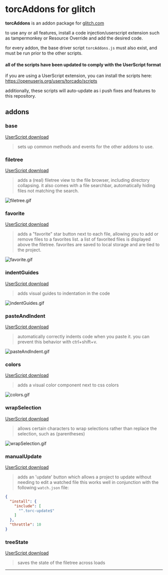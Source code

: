 # torcAddons for glitch

**torcAddons** is an addon package for [glitch.com](https://glitch.com)

to use any or all features, install a code injection/userscript extension such as tampermonkey or Resource Override and add the desired code.

for every addon, the base driver script `torcAddons.js` must also exist, and must be run prior to the other scripts.


#### all of the scripts have been updated to comply with the UserScript format

if you are using a UserScript extension, you can install the scripts here: https://openuserjs.org/users/torcado/scripts

additionally, these scripts will auto-update as i push fixes and features to this repository.

## addons

### base
[UserScript download](https://openuserjs.org/src/scripts/torcado/torcAddons.user.js)
> sets up common methods and events for the other addons to use.

### filetree
[UserScript download](https://openuserjs.org/src/scripts/torcado/torcAddons-filetree.user.js)
> adds a (real) filetree view to the file browser, including directory collapsing.
> it also comes with a file searchbar, automatically hiding files not matching the search.

![filetree.gif](https://i.imgur.com/EOI9RxD.gif)


### favorite
[UserScript download](https://openuserjs.org/src/scripts/torcado/torcAddons-favorite.user.js)
> adds a "favorite" star button next to each file, allowing you to add or remove files to a favorites list.
> a list of favorited files is displayed above the filetree. favorites are saved to local storage and are tied to the project.

![favorite.gif](https://i.imgur.com/Kuay9F7.gif)


### indentGuides
[UserScript download](https://openuserjs.org/src/scripts/torcado/torcAddons-indentGuides.user.js)
> adds visual guides to indentation in the code

![indentGuides.gif](https://i.imgur.com/mrkwd58.gif)


### pasteAndIndent
[UserScript download](https://openuserjs.org/src/scripts/torcado/torcAddons-pasteAndIndent.user.js)
> automatically correctly indents code when you paste it. you can prevent this behavior with ctrl+shift+v.

![pasteAndIndent.gif](https://i.imgur.com/jSY5jI9.gif)


### colors
[UserScript download](https://openuserjs.org/src/scripts/torcado/torcAddons-colors.user.js)
> adds a visual color component next to css colors

![colors.gif](https://i.imgur.com/GojAx2g.gif)


### wrapSelection
[UserScript download](https://openuserjs.org/src/scripts/torcado/torcAddons-wrapSelection.user.js)
> allows certain characters to wrap selections rather than replace the selection, such as (parentheses)

![wrapSelection.gif](https://i.imgur.com/DNTErVJ.gif)

### manualUpdate
[UserScript download](https://openuserjs.org/src/scripts/torcado/torcAddons-manualUpdate.user.js)
> adds an 'update' button which allows a project to update without needing to edit a watched file
> this works well in conjunction with the following `watch.json` file:
```json
{
  "install": {
    "include": [
      "^.torc-update$"
    ]
  },
  "throttle": 10
}
```

### treeState
[UserScript download](https://openuserjs.org/src/scripts/torcado/torcAddons-treeState.user.js)
> saves the state of the filetree across loads

------